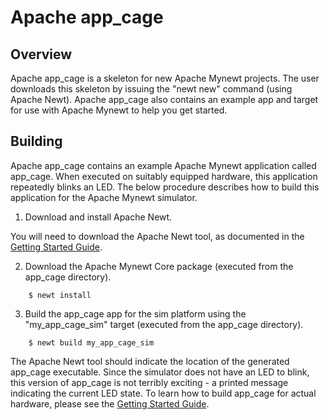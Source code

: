 <!--
#
# Licensed to the Apache Software Foundation (ASF) under one
# or more contributor license agreements.  See the NOTICE file
# distributed with this work for additional information
# regarding copyright ownership.  The ASF licenses this file
# to you under the Apache License, Version 2.0 (the
# "License"); you may not use this file except in compliance
# with the License.  You may obtain a copy of the License at
#
# http://www.apache.org/licenses/LICENSE-2.0
#
# Unless required by applicable law or agreed to in writing,
# software distributed under the License is distributed on an
# "AS IS" BASIS, WITHOUT WARRANTIES OR CONDITIONS OF ANY
#  KIND, either express or implied.  See the License for the
# specific language governing permissions and limitations
# under the License.
#
-->

# Apache app_cage

## Overview

Apache app_cage is a skeleton for new Apache Mynewt projects.  The user downloads
this skeleton by issuing the "newt new" command (using Apache Newt).  Apache
app_cage also contains an example app and target for use with Apache Mynewt to
help you get started.

## Building

Apache app_cage contains an example Apache Mynewt application called app_cage.
When executed on suitably equipped hardware, this application repeatedly blinks
an LED.  The below procedure describes how to build this application for the
Apache Mynewt simulator.

1. Download and install Apache Newt.

You will need to download the Apache Newt tool, as documented in the [Getting Started Guide](https://mynewt.apache.org/latest/get_started/index.html).

2. Download the Apache Mynewt Core package (executed from the app_cage directory).

```no-highlight
    $ newt install
```

3. Build the app_cage app for the sim platform using the "my_app_cage_sim" target
(executed from the app_cage directory).

```no-highlight
    $ newt build my_app_cage_sim
```

The Apache Newt tool should indicate the location of the generated app_cage
executable.  Since the simulator does not have an LED to blink, this version of
app_cage is not terribly exciting - a printed message indicating the current LED
state.  To learn how to build app_cage for actual hardware, please see the
[Getting Started Guide](https://mynewt.apache.org/latest/get_started/index.html).
